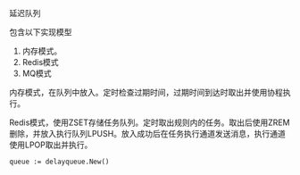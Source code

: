 延迟队列

包含以下实现模型

1. 内存模式。
2. Redis模式
3. MQ模式


内存模式，在队列中放入。定时检查过期时间，过期时间到达时取出并使用协程执行。

Redis模式，使用ZSET存储任务队列。定时取出规则内的任务。取出后使用ZREM删除，并放入执行队列LPUSH。放入成功后在任务执行通道发送消息，执行通道使用LPOP取出并执行。


```
queue := delayqueue.New()


```

